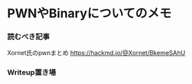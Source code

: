 # PWNやBinaryについてのメモ

### 読むべき記事
Xornet氏のpwnまとめ
https://hackmd.io/@Xornet/BkemeSAhU


### Writeup置き場

